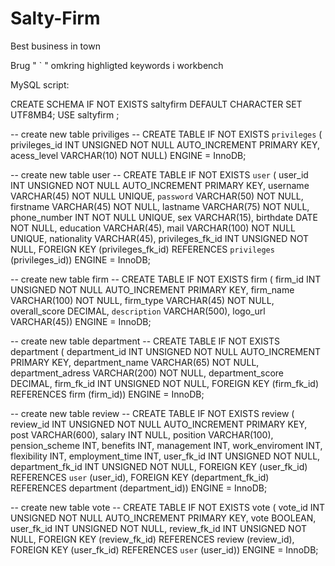# Salty-Firm
Best business in town

Brug " ` " omkring highligted keywords i workbench


MySQL script:


CREATE SCHEMA IF NOT EXISTS saltyfirm DEFAULT CHARACTER SET UTF8MB4;
USE saltyfirm ;

-- create new table priviliges --
CREATE TABLE IF NOT EXISTS `privileges` (
    privileges_id INT UNSIGNED NOT NULL AUTO_INCREMENT PRIMARY KEY,
    acess_level VARCHAR(10) NOT NULL)
ENGINE = InnoDB;

-- create new table user --
CREATE TABLE IF NOT EXISTS `user` (
    user_id INT UNSIGNED NOT NULL AUTO_INCREMENT PRIMARY KEY,
    username VARCHAR(45) NOT NULL UNIQUE,
    `password` VARCHAR(50) NOT NULL,
    firstname VARCHAR(45) NOT NULL,
    lastname VARCHAR(75) NOT NULL,
    phone_number INT NOT NULL UNIQUE,
    sex VARCHAR(15),
    birthdate DATE NOT NULL,
    education VARCHAR(45),
    mail VARCHAR(100) NOT NULL UNIQUE,
    nationality VARCHAR(45),
    privileges_fk_id INT UNSIGNED NOT NULL,
    FOREIGN KEY (privileges_fk_id)
    REFERENCES `privileges` (privileges_id))
ENGINE = InnoDB;

-- create new table firm --
CREATE TABLE IF NOT EXISTS firm (
    firm_id INT UNSIGNED NOT NULL AUTO_INCREMENT PRIMARY KEY,
    firm_name VARCHAR(100) NOT NULL,
    firm_type VARCHAR(45) NOT NULL,
    overall_score DECIMAL,
    `description` VARCHAR(500),
    logo_url VARCHAR(45))
ENGINE = InnoDB;

-- create new table department --
CREATE TABLE IF NOT EXISTS department (
    department_id INT UNSIGNED NOT NULL AUTO_INCREMENT PRIMARY KEY,
    department_name VARCHAR(65) NOT NULL,
    department_adress VARCHAR(200) NOT NULL,
    department_score DECIMAL,
    firm_fk_id INT UNSIGNED NOT NULL,
    FOREIGN KEY (firm_fk_id)
    REFERENCES firm (firm_id))
ENGINE = InnoDB;

-- create new table review --
CREATE TABLE IF NOT EXISTS review (
    review_id INT UNSIGNED NOT NULL AUTO_INCREMENT PRIMARY KEY,
    post VARCHAR(600),
    salary INT NULL,
    position VARCHAR(100),
    pension_scheme INT,
    benefits INT,
    management INT,
    work_enviroment INT,
    flexibility INT,
    employment_time INT,
    user_fk_id INT UNSIGNED NOT NULL,
    department_fk_id INT UNSIGNED NOT NULL,
    FOREIGN KEY (user_fk_id)
    REFERENCES `user` (user_id),
    FOREIGN KEY (department_fk_id)
    REFERENCES department (department_id))
ENGINE = InnoDB;

-- create new table vote --
CREATE TABLE IF NOT EXISTS vote (
    vote_id INT UNSIGNED NOT NULL AUTO_INCREMENT PRIMARY KEY,
    vote BOOLEAN,
    user_fk_id INT UNSIGNED NOT NULL,
    review_fk_id INT UNSIGNED NOT NULL,
    FOREIGN KEY (review_fk_id)
    REFERENCES review (review_id),
    FOREIGN KEY (user_fk_id)
    REFERENCES `user` (user_id))
ENGINE = InnoDB;

